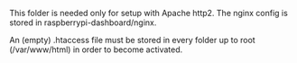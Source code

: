 This folder is needed only for setup with Apache http2. The nginx config is stored in raspberrypi-dashboard/nginx.

An (empty) .htaccess file must be stored in every folder up to root (/var/www/html) in order to become activated.
